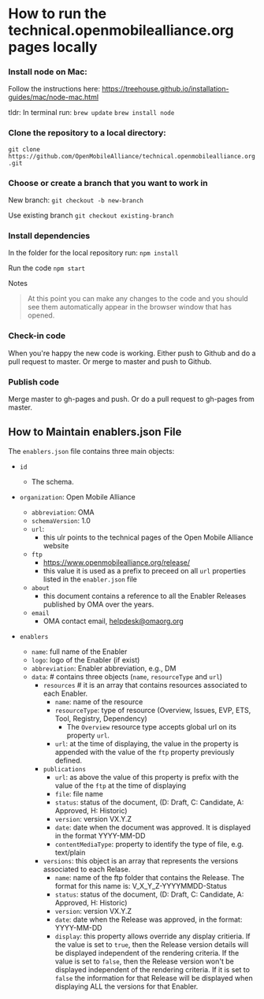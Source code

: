 # How to run the technical.openmobilealliance.org pages locally

### Install node on Mac:
Follow the instructions here: https://treehouse.github.io/installation-guides/mac/node-mac.html

tldr: In terminal run:
`brew update`
`brew install node`

### Clone the repository to a local directory:
`git clone https://github.com/OpenMobileAlliance/technical.openmobilealliance.org.git`

### Choose or create a branch that you want to work in
New branch:
`git checkout -b new-branch`

Use existing branch
`git checkout existing-branch`

### Install dependencies
In the folder for the local repository run:
`npm install`

Run the code
`npm start`

Notes
>At this point you can make any changes to the code and you should see them automatically appear in the browser window that has opened.

### Check-in code
When you're happy the new code is working. Either push to Github and do a pull request to master. Or merge to master and push to Github.

### Publish code
Merge master to gh-pages and push. Or do a pull request to gh-pages from master.

## How to Maintain enablers.json File

The `enablers.json` file contains three main objects:

* `id`
    * The schema.

* `organization`: Open Mobile Alliance
    * `abbreviation`: OMA
    * `schemaVersion`: 1.0
    * `url`: 
        * this ulr points to the technical pages of the Open Mobile Alliance website
    * `ftp`
        * https://www.openmobilealliance.org/release/
        * this value it is used as a prefix to preceed on all `url` properties listed in the `enabler.json` file
    * `about`
        * this document contains a reference to all the Enabler Releases published by OMA over the years.
    * `email`
        * OMA contact email, helpdesk@omaorg.org

* `enablers`
    * `name`: full name of the Enabler
    * `logo`: logo of the Enabler (if exist)
    * `abbreviation`: Enabler abbreviation, e.g., DM
    * `data`:  # contains three objects (`name`, `resourceType` and `url`)
        * `resources` # it is an array that contains resources associated to each Enabler.
            * `name`: name of the resource
            * `resourceType`: type of resource (Overview, Issues, EVP, ETS, Tool, Registry, Dependency)
                * The `Overview` resource type accepts global url on its property `url`.
            * `url`: at the time of displaying, the value in the property is appended with the value of the `ftp`  property previously defined.
        * `publications`
            * `url`: as above the value of this property is prefix with the value of the `ftp` at the time of displaying
            * `file`: file name
            * `status`: status of the document, (D: Draft, C: Candidate, A: Approved, H: Historic)
            * `version`: version VX.Y.Z
            * `date`: date when the document was approved. It is displayed in the format YYYY-MM-DD
            * `contentMediaType`: property to identify the type of file, e.g. text/plain
        * `versions`: this object is an array that represents the versions associated to each Relase.
            * `name`: name of the ftp folder that contains the Release. The format for this name is: V_X_Y_Z-YYYYMMDD-Status
            * `status`: status of the document, (D: Draft, C: Candidate, A: Approved, H: Historic)
            * `version`: version VX.Y.Z
            * `date`: date when the Release was approved, in the format: YYYY-MM-DD
            * `display`: this property allows override any display critieria. If the value is set to `true`, then the Release version details will be displayed independent of the rendering criteria. If the value is set to `false`, then the Release version won't be displayed independent of the rendering criteria. If it is set to `false` the information for that Release will be displayed when displaying ALL the versions for that Enabler.